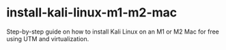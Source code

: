 # install-kali-linux-m1-m2-mac
Step-by-step guide on how to install Kali Linux on an M1 or M2 Mac for free using UTM and virtualization.
